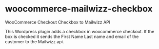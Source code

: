 # woocommerce-mailwizz-checkbox
WooCommerce Checkout Checkbox to Mailwizz API

This Wordpress plugin adds a checkbox in woocommerce checkout. If the box is checked it sends the First Name Last name and email of the customer to the Mailwizz api.
